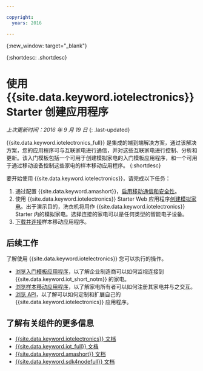 ```yaml
---

copyright:
  years: 2016

---
```


{:new_window: target="_blank"}

{:shortdesc: .shortdesc}


# 使用 {{site.data.keyword.iotelectronics}} Starter 创建应用程序
*上次更新时间：2016 年 9 月 19 日*
{: .last-updated}

{{site.data.keyword.iotelectronics_full}} 是集成的端到端解决方案，通过该解决方案，您的应用程序可与互联家电进行通信，并对这些互联家电进行控制、分析和更新。该入门模板包括一个可用于创建模拟家电的入门模板应用程序，和一个可用于通过移动设备控制这些家电的样本移动应用程序。
{:shortdesc}

要开始使用 {{site.data.keyword.iotelectronics}}，请完成以下任务：

1. 通过配置 {{site.data.keyword.amashort}}，[启用移动通信和安全性](https://daily-console.stage1.ng.bluemix.net/docs/starters/IotElectronics/iotelectronics_config_mca.html)。
2. 使用 {{site.data.keyword.iotelectronics}} Starter Web 应用程序[创建模拟家电](https://daily-console.stage1.ng.bluemix.net/docs/starters/IotElectronics/iot4ecreatingappliances.html)。出于演示目的，洗衣机将用作 {{site.data.keyword.iotelectronics}} Starter 内的模拟家电。选择连接的家电可以是任何类型的智能电子设备。
3. [下载并连接](https://daily-console.stage1.ng.bluemix.net/docs/starters/IotElectronics/iotelectronics_config_mobile.html)样本移动应用程序。


## 后续工作
了解使用 {{site.data.keyword.iotelectronics}} 您可以执行的操作。

- [浏览入门模板应用程序](https://daily-console.stage1.ng.bluemix.net/docs/starters/IotElectronics/iot4ecreatingappliances.html)，以了解企业制造商可以如何监视连接到 {{site.data.keyword.iot_short_notm}} 的家电。
- [浏览样本移动应用程序](https://daily-console.stage1.ng.bluemix.net/docs/starters/IotElectronics/iotelectronics_config_mobile.html)，以了解家电所有者可以如何注册其家电并与之交互。
- [浏览 API](http://ibmiotforelectronics.mybluemix.net/public/iot4eregistrationapi.html)，以了解可以如何定制和扩展自己的 {{site.data.keyword.iotelectronics}} 应用程序。

## 了解有关组件的更多信息
- [{{site.data.keyword.iotelectronics}} 文档](iotelectronics_overview.html)
- [{{site.data.keyword.iot_full}} 文档](https://new-console.ng.bluemix.net/docs/services/IoT/index.html)
-  [{{site.data.keyword.amashort}} 文档](https://new-console.ng.bluemix.net/docs/services/mobileaccess/overview.html)
- [{{site.data.keyword.sdk4nodefull}} 文档](https://new-console.ng.bluemix.net/docs/runtimes/nodejs/index.html#nodejs_runtime)
